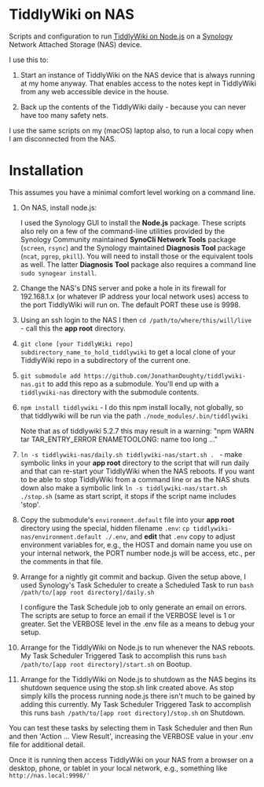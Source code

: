 # TiddlyWiki on NAS

Scripts and configuration to run [TiddlyWiki on
Node.js](https://tiddlywiki.com/#TiddlyWiki%20on%20Node.js) on a
[Synology](https://www.synology.com/) Network Attached Storage (NAS) device.

I use this to:

1. Start an instance of TiddlyWiki on the NAS device that is always running at
my home anyway. That enables access to the notes kept in TiddlyWiki from any web
accessible device in the house.

1. Back up the contents of the TiddlyWiki daily - because you can never have
too many safety nets.

I use the same scripts on my (macOS) laptop also, to run a local copy
when I am disconnected from the NAS.

# Installation

This assumes you have a minimal comfort level working on a command line.

1. On NAS, install node.js: 

   I used the Synology GUI to install the **Node.js** package. These scripts also
   rely on a few of the command-line utilities provided by the Synology
   Community maintained **SynoCli Network Tools** package (`screen`, `rsync`)
   and the Synology maintained **Diagnosis Tool** package (`ncat`, `pgrep`,
   `pkill`). You will need to install those or the equivalent tools as
   well. The latter **Diagnosis Tool** package also requires a command line
   `sudo synogear install`.

1. Change the NAS's DNS server and poke a hole in its firewall for 192.168.1.x
   (or whatever IP address your local network uses) access to the port
   TiddlyWiki will run on. The default PORT these use is 9998.

1. Using an ssh login to the NAS I then `cd /path/to/where/this/will/live` -
   call this the **app root** directory.
 
1. `git clone [your TiddlyWiki repo] subdirectory_name_to_hold_tiddlywiki` to
   get a local clone of your TiddlyWiki repo in a subdirectory of the current
   one.
   
1. `git submodule add https://github.com/JonathanDoughty/tiddlywiki-nas.git` to add this repo as a
   submodule. You'll end up with a `tiddlywiki-nas` directory with the
   submodule contents.

1. `npm install tiddlywiki` - I do this npm install locally, not globally, so that
   tiddlywiki will be run via the path `./node_modules/.bin/tiddlywiki`
   
   Note that as of tiddlywiki 5.2.7 this may result in a warning: "npm
   WARN tar TAR_ENTRY_ERROR ENAMETOOLONG: name too long ..."
   
1. `ln -s tiddlywiki-nas/daily.sh tiddlywiki-nas/start.sh . ` - make symbolic
   links in your **app root** directory to the script that will run daily and
   that can re-start your TiddlyWiki when the NAS reboots. If you want to be
   able to stop TiddlyWiki from a command line or as the NAS shuts down also make a symbolic link `ln
   -s tiddlywiki-nas/start.sh ./stop.sh` (same as start script, it stops if
   the script name includes 'stop'.

1. Copy the submodule's `environment.default` file into your **app root** directory
   using the special, hidden filename `.env`:
   `cp tiddlywiki-nas/environment.default ./.env`, and **edit** that
   `.env` copy to adjust environment variables for, e.g., the HOST and
   domain name you use on your internal network, the PORT number node.js 
   will be access, etc., per the comments in that file.
   
1. Arrange for a nightly git commit and backup. Given the setup above, I used
   Synology's Task Scheduler to create a Scheduled Task to
   run `bash /path/to/[app root directory]/daily.sh`

   I configure the Task Schedule job to only generate an
   email on errors. The scripts are setup to force an email if the
   VERBOSE level is 1 or greater. Set the VERBOSE level in the .env file as a means to
   debug your setup.

1. Arrange for the TiddlyWiki on Node.js to run whenever the NAS reboots. My
   Task Scheduler Triggered Task to accomplish this runs `bash
   /path/to/[app root directory]/start.sh` on Bootup.

1. Arrange for the TiddlyWiki on Node.js to shutdown as the NAS begins its 
   shutdown sequence using the stop.sh link created above. As stop simply
   kills the process running node.js there isn't much to be gained by adding this currently. My
   Task Scheduler Triggered Task to accomplish this runs `bash
   /path/to/[app root directory]/stop.sh` on Shutdown.

You can test these tasks by selecting them in Task Scheduler and then Run and then 'Action ... View Result',
increasing the VERBOSE value in your .env file for additional detail.

Once it is running then access TiddlyWiki on your NAS from a browser on a desktop, phone, or
tablet in your local network, 
e.g., something like `http://nas.local:9998/'`
